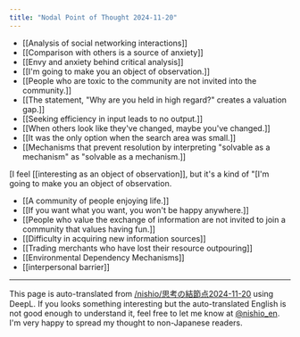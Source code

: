 ```yaml
---
title: "Nodal Point of Thought 2024-11-20"
---
```


- [[Analysis of social networking interactions]]
- [[Comparison with others is a source of anxiety]]
- [[Envy and anxiety behind critical analysis]]
- [[I'm going to make you an object of observation.]]
- [[People who are toxic to the community are not invited into the community.]]
- [[The statement, "Why are you held in high regard?" creates a valuation gap.]]
- [[Seeking efficiency in input leads to no output.]]
- [[When others look like they've changed, maybe you've changed.]]
- [[It was the only option when the search area was small.]]
- [[Mechanisms that prevent resolution by interpreting "solvable as a mechanism" as "solvable as a mechanism.]]

[I feel [[interesting as an object of observation]], but it's a kind of "[I'm going to make you an object of observation.

- [[A community of people enjoying life.]]
- [[If you want what you want, you won't be happy anywhere.]]
- [[People who value the exchange of information are not invited to join a community that values having fun.]]
- [[Difficulty in acquiring new information sources]]
- [[Trading merchants who have lost their resource outpouring]]
- [[Environmental Dependency Mechanisms]]
- [[interpersonal barrier]]

---
This page is auto-translated from [/nishio/思考の結節点2024-11-20](https://scrapbox.io/nishio/思考の結節点2024-11-20) using DeepL. If you looks something interesting but the auto-translated English is not good enough to understand it, feel free to let me know at [@nishio_en](https://twitter.com/nishio_en). I'm very happy to spread my thought to non-Japanese readers.